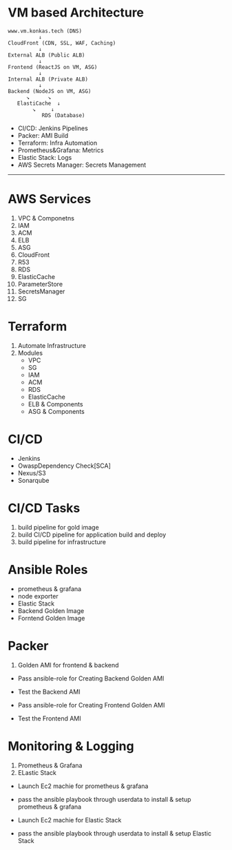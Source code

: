 # VM based Architecture

```
www.vm.konkas.tech (DNS)
          ↓
CloudFront (CDN, SSL, WAF, Caching)
          ↓
External ALB (Public ALB)
          ↓
Frontend (ReactJS on VM, ASG)
          ↓
Internal ALB (Private ALB)
          ↓
Backend (NodeJS on VM, ASG)
      ↘      ↘
   ElastiCache  ↓
        ↘     ↓
           RDS (Database)

```
- CI/CD: Jenkins Pipelines
- Packer: AMI Build
- Terraform: Infra Automation
- Prometheus&Grafana: Metrics
- Elastic Stack: Logs
- AWS Secrets Manager: Secrets Management
---





# AWS Services
1. VPC & Componetns
2. IAM 
3. ACM
4. ELB
5. ASG
6. CloudFront
7. R53
8. RDS
9. ElasticCache
10. ParameterStore
11. SecretsManager
12. SG

# Terraform 
1. Automate Infrastructure
2. Modules
   - VPC
   - SG
   - IAM
   - ACM
   - RDS
   - ElasticCache
   - ELB & Components
   - ASG & Components

# CI/CD 
- Jenkins
- OwaspDependency Check[SCA]
- Nexus/S3
- Sonarqube

# CI/CD Tasks
1. build pipeline for gold image
2. build CI/CD pipeline for application build and deploy
3. build pipeline for infrastructure

# Ansible Roles
- prometheus & grafana
- node exporter
- Elastic Stack
- Backend Golden Image
- Forntend Golden Image

# Packer
1. Golden AMI for frontend & backend
- Pass ansible-role for Creating Backend Golden AMI
- Test the Backend AMI 

- Pass ansible-role for Creating Frontend Golden AMI
- Test the Frontend AMI 

# Monitoring & Logging
1. Prometheus & Grafana
2. ELastic Stack
- Launch Ec2 machie for prometheus & grafana
- pass the ansible playbook through userdata to install & setup prometheus & grafana

- Launch Ec2 machie for Elastic Stack
- pass the ansible playbook through userdata to install & setup Elastic Stack
